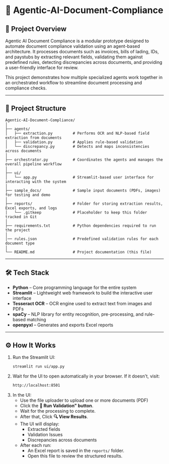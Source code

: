 # 📄 Agentic-AI-Document-Compliance

## 🚀 Project Overview

Agentic AI Document Compliance is a modular prototype designed to automate document compliance validation using an agent-based architecture. It processes documents such as invoices, bills of lading, IDs, and paystubs by extracting relevant fields, validating them against predefined rules, detecting discrepancies across documents, and providing a user-friendly interface for review.

This project demonstrates how multiple specialized agents work together in an orchestrated workflow to streamline document processing and compliance checks.

---

## 📁 Project Structure

```
Agentic-AI-Document-Compliance/
│
├── agents/
│   ├── extraction.py         # Performs OCR and NLP-based field extraction from documents
│   ├── validation.py         # Applies rule-based validation
│   └── discrepancy.py        # Detects and maps inconsistencies across documents
│
├── orchestrator.py           # Coordinates the agents and manages the overall pipeline workflow
│
├── ui/
│   └── app.py                # Streamlit-based user interface for interacting with the system
│
├── sample_docs/              # Sample input documents (PDFs, images) for testing and demo
│
├── reports/                  # Folder for storing extraction results, Excel exports, and logs
│   └── .gitkeep              # Placeholder to keep this folder tracked in Git
│
├── requirements.txt          # Python dependencies required to run the project
│
│── rules.json                # Predefined validation rules for each document type
│
└── README.md                 # Project documentation (this file)
```

---
## 🛠️ Tech Stack

- **Python** – Core programming language for the entire system
- **Streamlit** – Lightweight web framework to build the interactive user interface
- **Tesseract OCR** – OCR engine used to extract text from images and PDFs
- **spaCy** – NLP library for entity recognition, pre-processing, and rule-based matching
- **openpyxl** – Generates and exports Excel reports

---
## ⚙️ How It Works 

1. Run the Streamlit UI:
   ```bash
   streamlit run ui/app.py
2. Wait for the UI to open automatically in your browser. If it doesn't, visit:
   ```bash
   http://localhost:8501
3. In the UI:
   - Use the file uploader to upload one or more documents (PDF)
   - Click the **🚀 Run Validation" button**.
   - Wait for the processing to complete.
   - After that, Click **🔍 View Results**.
   - The UI will display:
        - Extracted fields
        - Validation Issues
        - Discrepancies across documents
    - After each run:
        - An Excel report is saved in the `reports/` folder.
        - Open this file to review the structured results.

    



